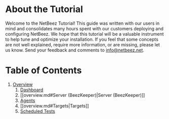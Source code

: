 # About the Tutorial
Welcome to the NetBeez Tutorial! This guide was written with our users in mind and consolidates many hours spent with our customers deploying and configuring NetBeez. We hope that this tutorial will be a valuable instrument to help tune and optimize your installation. If you feel that some concepts are not well explained, require more information, or are missing, please let us know. Send your feedback and comments to info@netbeez.net.

# Table of Contents

1. [Overview](overview.md)
	1. [Dashboard](overview.md#Dashboard)
	2. [[overview.md#Server (BeezKeeper)|Server (BeezKeeper)]]
	3. [Agents](overview.md#Agents)
	4. [[overview.md#Targets|Targets]]
	5. [Scheduled Tests](overview.md#scheduled-tests)



